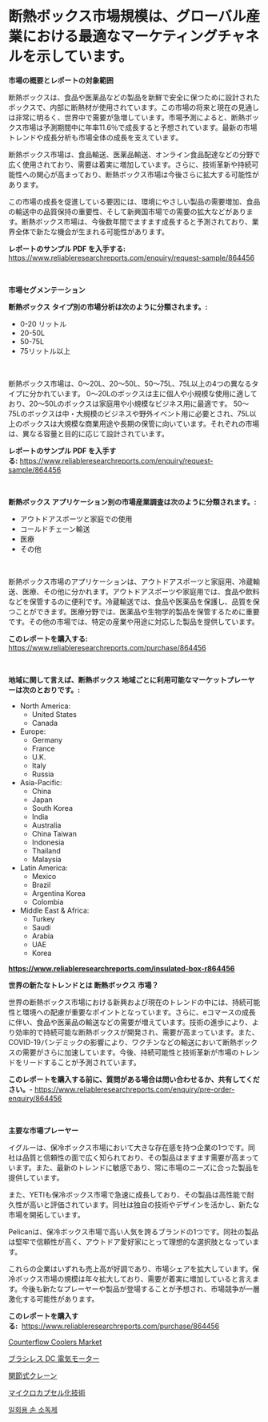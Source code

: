 <p><h1>断熱ボックス市場規模は、グローバル産業における最適なマーケティングチャネルを示しています。</h1></p><p><strong>市場の概要とレポートの対象範囲</strong></p>
<p><p>断熱ボックスは、食品や医薬品などの製品を新鮮で安全に保つために設計されたボックスで、内部に断熱材が使用されています。この市場の将来と現在の見通しは非常に明るく、世界中で需要が急増しています。市場予測によると、断熱ボックス市場は予測期間中に年率11.6％で成長すると予想されています。最新の市場トレンドや成長分析も市場全体の成長を支えています。</p><p>断熱ボックス市場は、食品輸送、医薬品輸送、オンライン食品配達などの分野で広く使用されており、需要は着実に増加しています。さらに、技術革新や持続可能性への関心が高まっており、断熱ボックス市場は今後さらに拡大する可能性があります。</p><p>この市場の成長を促進している要因には、環境にやさしい製品の需要増加、食品の輸送中の品質保持の重要性、そして新興国市場での需要の拡大などがあります。断熱ボックス市場は、今後数年間でますます成長すると予測されており、業界全体で新たな機会が生まれる可能性があります。</p></p>
<p><strong>レポートのサンプル PDF を入手する:</strong> <a href="https://www.reliableresearchreports.com/enquiry/request-sample/864456">https://www.reliableresearchreports.com/enquiry/request-sample/864456</a></p>
<p>&nbsp;</p>
<p><strong>市場セグメンテーション</strong></p>
<p><strong>断熱ボックス タイプ別の市場分析は次のように分類されます。:</strong></p>
<p><ul><li>0-20 リットル</li><li>20-50L</li><li>50-75L</li><li>75リットル以上</li></ul></p>
<p>&nbsp;</p>
<p><p>断熱ボックス市場は、0〜20L、20〜50L、50〜75L、75L以上の4つの異なるタイプに分かれています。 0〜20Lのボックスは主に個人や小規模な使用に適しており、20〜50Lのボックスは家庭用や小規模なビジネス用に最適です。 50〜75Lのボックスは中・大規模のビジネスや野外イベント用に必要とされ、75L以上のボックスは大規模な商業用途や長期の保管に向いています。それぞれの市場は、異なる容量と目的に応じて設計されています。</p></p>
<p><strong>レポートのサンプル PDF を入手する:</strong>&nbsp;<a href="https://www.reliableresearchreports.com/enquiry/request-sample/864456">https://www.reliableresearchreports.com/enquiry/request-sample/864456</a></p>
<p>&nbsp;</p>
<p><strong> 断熱ボックス アプリケーション別の市場産業調査は次のように分類されます。:</strong></p>
<p><ul><li>アウトドアスポーツと家庭での使用</li><li>コールドチェーン輸送</li><li>医療</li><li>その他</li></ul></p>
<p>&nbsp;</p>
<p><p>断熱ボックス市場のアプリケーションは、アウトドアスポーツと家庭用、冷蔵輸送、医療、その他に分かれます。アウトドアスポーツや家庭用では、食品や飲料などを保管するのに便利です。冷蔵輸送では、食品や医薬品を保護し、品質を保つことができます。医療分野では、医薬品や生物学的製品を保管するために重要です。その他の市場では、特定の産業や用途に対応した製品を提供しています。</p></p>
<p><strong>このレポートを購入する:</strong>&nbsp; <a href="https://www.reliableresearchreports.com/purchase/864456">https://www.reliableresearchreports.com/purchase/864456</a></p>
<p>&nbsp;</p>
<p><strong>地域に関して言えば、断熱ボックス 地域ごとに利用可能なマーケットプレーヤーは次のとおりです。:</strong></p>
<p><ul>
    <li>
        North America:
        <ul>
            <li>United States</li>
            <li>Canada</li>
        </ul>
    </li>
    <li>
        Europe:
        <ul>
            <li>Germany</li>
            <li>France</li>
            <li>U.K.</li>
            <li>Italy</li>
            <li>Russia</li>
        </ul>
    </li>
    <li>
        Asia-Pacific:
        <ul>
            <li>China</li>
            <li>Japan</li>
            <li>South Korea</li>
            <li>India</li>
            <li>Australia</li>
            <li>China Taiwan</li>
            <li>Indonesia</li>
            <li>Thailand</li>
            <li>Malaysia</li>
        </ul>
    </li>
    <li>
        Latin America:
        <ul>
            <li>Mexico</li>
            <li>Brazil</li>
            <li>Argentina Korea</li>
            <li>Colombia</li>
        </ul>
    </li>
    <li>
        Middle East & Africa:
        <ul>
            <li>Turkey</li>
            <li>Saudi</li>
            <li>Arabia</li>
            <li>UAE</li>
            <li>Korea</li>
        </ul>
    </li>
    </ul></p>
<p><strong><a href="https://www.reliableresearchreports.com/insulated-box-r864456">https://www.reliableresearchreports.com/insulated-box-r864456</a></strong>&nbsp;</p>
<p><strong>世界の新たなトレンドとは 断熱ボックス 市場？</strong></p>
<p><p>世界の断熱ボックス市場における新興および現在のトレンドの中には、持続可能性と環境への配慮が重要なポイントとなっています。さらに、eコマースの成長に伴い、食品や医薬品の輸送などの需要が増えています。技術の進歩により、より効率的で持続可能な断熱ボックスが開発され、需要が高まっています。また、COVID-19パンデミックの影響により、ワクチンなどの輸送において断熱ボックスの需要がさらに加速しています。今後、持続可能性と技術革新が市場のトレンドをリードすることが予測されています。</p></p>
<p><strong>このレポートを購入する前に、質問がある場合は問い合わせるか、共有してください。</strong>- <a href="https://www.reliableresearchreports.com/enquiry/pre-order-enquiry/864456">https://www.reliableresearchreports.com/enquiry/pre-order-enquiry/864456</a></p>
<p>&nbsp;</p>
<p><strong>主要な市場プレーヤー</strong></p>
<p><p>イグルーは、保冷ボックス市場において大きな存在感を持つ企業の1つです。同社は品質と信頼性の面で広く知られており、その製品はますます需要が高まっています。また、最新のトレンドに敏感であり、常に市場のニーズに合った製品を提供しています。</p><p>また、YETIも保冷ボックス市場で急速に成長しており、その製品は高性能で耐久性が高いと評価されています。同社は独自の技術やデザインを活かし、新たな市場を開拓しています。</p><p>Pelicanは、保冷ボックス市場で高い人気を誇るブランドの1つです。同社の製品は堅牢で信頼性が高く、アウトドア愛好家にとって理想的な選択肢となっています。</p><p>これらの企業はいずれも売上高が好調であり、市場シェアを拡大しています。保冷ボックス市場の規模は年々拡大しており、需要が着実に増加していると言えます。今後も新たなプレーヤーや製品が登場することが予想され、市場競争が一層激化する可能性があります。</p></p>
<p><strong>このレポートを購入する:</strong>&nbsp;&nbsp;<a href="https://www.reliableresearchreports.com/purchase/864456">https://www.reliableresearchreports.com/purchase/864456</a></p>
<p><p><a href="https://github.com/mancsybtousav/Market-Research-Report-List-2/blob/main/counterflow-coolers-market.md">Counterflow Coolers Market</a></p><p><a href="https://medium.com/@wadeavis5656202/%E3%83%96%E3%83%A9%E3%82%B7%E3%83%AC%E3%82%B9dc%E9%9B%BB%E5%8B%95%E3%83%A2%E3%83%BC%E3%82%BF%E3%83%BC%E5%B8%82%E5%A0%B4-2031%E5%B9%B4%E3%81%BE%E3%81%A7%E3%81%AE%E6%88%90%E5%8A%9F%E3%81%99%E3%82%8B%E3%83%93%E3%82%B8%E3%83%8D%E3%82%B9%E6%88%A6%E7%95%A5%E3%81%AE%E9%8D%B5-415c86e71ca8">ブラシレス DC 電気モーター</a></p><p><a href="https://medium.com/@lewis15david/%E3%82%A2%E3%83%BC%E3%83%86%E3%82%A3%E3%82%AD%E3%83%A5%E3%83%AC%E3%83%BC%E3%83%86%E3%82%A3%E3%83%B3%E3%82%B0%E3%82%AF%E3%83%AC%E3%83%BC%E3%83%B3%E5%B8%82%E5%A0%B4-%E3%82%BF%E3%82%A4%E3%83%97-%E3%82%A2%E3%83%97%E3%83%AA%E3%82%B1%E3%83%BC%E3%82%B7%E3%83%A7%E3%83%B3-%E5%9C%B0%E7%90%86%E3%81%AB%E3%82%88%E3%82%8B%E5%8C%85%E6%8B%AC%E7%9A%84%E8%A9%95%E4%BE%A1-93402e4d7c42">関節式クレーン</a></p><p><a href="https://github.com/KaydenJohns1964/Market-Research-Report-List-1/blob/main/516399427366.md">マイクロカプセル化技術</a></p><p><a href="https://medium.com/@desmondmraz12023/%EC%9D%BC%ED%9A%8C%EC%9A%A9-%ED%95%B8%EB%93%9C-%EC%82%B4%EA%B7%A0%EC%A0%9C-%EC%8B%9C%EC%9E%A5%EC%9D%80-%EC%8B%9C%EC%9E%A5-%EC%A0%90%EC%9C%A0%EC%9C%A8-%EC%8B%9C%EC%9E%A5-%EB%8F%99%ED%96%A5-%EB%B0%8F-%EC%8B%9C%EC%9E%A5-%EC%84%B1%EC%9E%A5%EC%97%90-%EA%B4%80%ED%95%9C-%EC%A0%95%EB%B3%B4%EB%A5%BC-%EC%A0%9C%EA%B3%B5%ED%95%A9%EB%8B%88%EB%8B%A4-9282cf4b32fe">일회용 손 소독제</a></p></p>